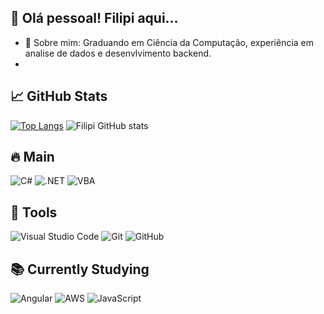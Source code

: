 ## 👋 Olá pessoal! Filipi aqui...
- 💬 Sobre mim: Graduando em Ciência da Computação, experiência em analise de dados e desenvlvimento backend.
- 



## 📈 GitHub Stats

[![Top Langs](https://github-readme-stats.vercel.app/api/top-langs/?username=Filip3ra&layout=compact&theme=github_dark)](https://github.com/Filip3ra)
![Filipi GitHub stats](https://github-readme-stats.vercel.app/api?username=Filip3ra&show_icons=true&theme=github_dark&hide_title=true) 

## 🔥 Main
![C#](https://img.shields.io/badge/-C%23-239120?style=for-the-badge&logo=c-sharp&logoColor=white)
![.NET](https://img.shields.io/badge/-.NET-512BD4?style=for-the-badge&logo=dotnet&logoColor=white)
![VBA](https://img.shields.io/badge/-VBA-117AC9?style=for-the-badge&logo=microsoft-access&logoColor=white)

## 🧰 Tools

![Visual Studio Code](https://img.shields.io/badge/-VSCode-007ACC?style=for-the-badge&logo=visual-studio-code&logoColor=white)
![Git](https://img.shields.io/badge/-Git-F05032?style=for-the-badge&logo=git&logoColor=white)
![GitHub](https://img.shields.io/badge/-GitHub-181717?style=for-the-badge&logo=github&logoColor=white)

## 📚 Currently Studying

![Angular](https://img.shields.io/badge/-Angular-DD0031?style=for-the-badge&logo=angular&logoColor=white)
![AWS](https://img.shields.io/badge/-AWS-232F3E?style=for-the-badge&logo=amazon-aws&logoColor=white)
![JavaScript](https://img.shields.io/badge/-JavaScript-yellow?style=for-the-badge&logo=javascript)
